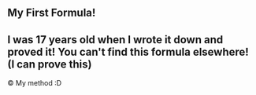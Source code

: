 ## My First Formula!
I was 17 years old when I wrote it down and proved it!
You can't find this formula elsewhere!
(I can prove this)
----------------------------------------------------------------------------------------------------------------------
© My method :D
